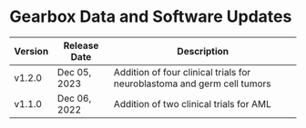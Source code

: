 # Gearbox Data and Software Updates
| Version | Release Date   | Description |
| ------- | -------------- | ----------------------------|
| v1.2.0 | Dec 05, 2023 | Addition of four clinical trials for neuroblastoma and germ cell tumors |
| v1.1.0 | Dec 06, 2022 | Addition of two clinical trials for AML |